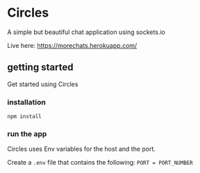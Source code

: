 # Circles
A simple but beautiful chat application using sockets.io

Live here: https://morechats.herokuapp.com/

## getting started

Get started using Circles

### installation

`npm install`

### run the app
Circles uses Env variables for the host and the port.

Create a `.env` file that contains the following:
`PORT = PORT_NUMBER`
